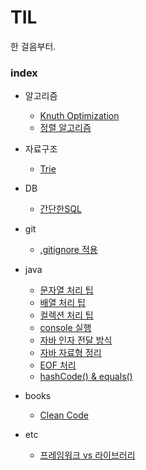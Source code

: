 # TIL  
한 걸음부터.

### index  
* 알고리즘  
  * [Knuth Optimization](https://github.com/dohun94/TIL/blob/master/algorithm/Knuth%20Optimization.md)
  * [정렬 알고리즘](https://github.com/dohun94/TIL/blob/master/algorithm/sort.md)
* 자료구조
  * [Trie](https://github.com/dohun94/TIL/blob/master/dataStructure/trie.md)

* DB
  * [간단한SQL](https://github.com/dohun94/TIL/blob/master/DB/simpleSQL.md)

* git  
  * [.gitignore 적용](https://github.com/dohun94/TIL/blob/master/git/gitTip.md#gitignore)

* java
  * [문자열 처리 팁](https://github.com/dohun94/TIL/blob/master/java/StringHandling.md)
  * [배열 처리 팁](https://github.com/dohun94/TIL/blob/master/java/ArrayHandling.md)
  * [컬렉션 처리 팁](https://github.com/dohun94/TIL/blob/master/java/CollectionHandling.md)
  * [console 실행](https://github.com/dohun94/TIL/blob/master/java/console.md)
  * [자바 인자 전달 방식](https://github.com/dohun94/TIL/blob/master/java/callByValue.md)  
  * [자바 자료형 정리](https://github.com/dohun94/TIL/blob/master/java/Types.md)
  * [EOF 처리](https://github.com/dohun94/TIL/blob/master/java/eof.md)
  * [hashCode() & equals()](https://github.com/dohun94/TIL/blob/master/java/hashcode%26equals.md)

 * books
   * [Clean Code](https://github.com/dohun94/TIL/blob/master/books/cleanCode.md)

 * etc
   * [프레임워크 vs 라이브러리](https://github.com/dohun94/TIL/blob/master/etc/frameworkVsLibrary.md)
